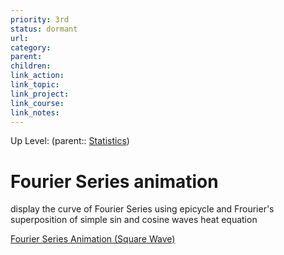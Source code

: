 ```yaml
---
priority: 3rd
status: dormant
url: 
category: 
parent: 
children: 
link_action: 
link_topic: 
link_project: 
link_course: 
link_notes: 
---
```

Up Level: (parent:: [Statistics](Statistics.md))

# Fourier Series animation

display the curve of Fourier Series using epicycle and Frourier's superposition of simple sin and cosine waves heat equation

[Fourier Series Animation (Square Wave)](https://www.youtube.com/watch?v=k8FXF1KjzY0)